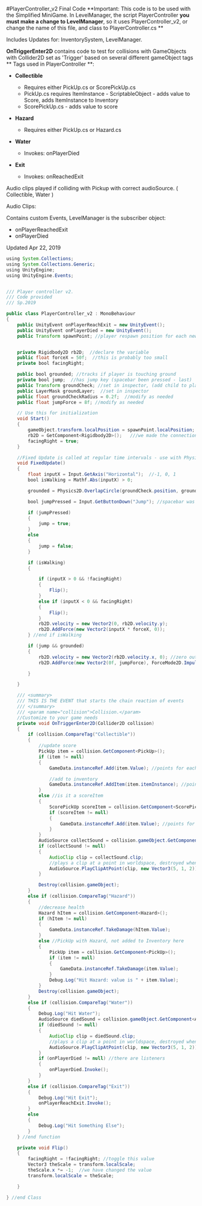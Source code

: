 #PlayerController_v2 Final Code
**Important:  This code is to be used with the Simplified MiniGame.  In LevelManager, the script PlayerController **you must make a change to LevelManager**, so it uses PlayerController_v2, or change the name of this file, and class to PlayerController.cs
**

Includes Updates for:  InventorySystem, LevelManager.

**OnTriggerEnter2D** contains code to test for collisions with GameObjects with Collider2D set as 'Trigger' based on several different gameObject tags
** Tags used in PlayerController **:
 - **Collectible**
     - Requires either PickUp.cs or ScorePickUp.cs
     - PickUp.cs requires ItemInstance - ScriptableObject - adds value to Score, adds ItemInstance to Inventory
     - ScorePickUp.cs - adds value to score
     
 - **Hazard**
     - Requires either PickUp.cs or Hazard.cs
 - **Water**
     - Invokes: onPlayerDied
 - **Exit**
     - Invokes: onReachedExit

Audio clips played if colliding with Pickup with correct audioSource.  ( Collectible, Water )

Audio Clips:  


Contains custom Events, LevelManager is the subscriber object:  
- onPlayerReachedExit
- onPlayerDied 
 

Updated Apr 22, 2019

```java
using System.Collections;
using System.Collections.Generic;
using UnityEngine;
using UnityEngine.Events;


/// Player controller v2.
/// Code provided 
/// Sp.2019

public class PlayerController_v2 : MonoBehaviour
{
    public UnityEvent onPlayerReachExit = new UnityEvent();
    public UnityEvent onPlayerDied = new UnityEvent();
    public Transform spawnPoint; //player respawn position for each new level


    private Rigidbody2D rb2D;  //declare the variable
    public float forceX = 50f;  //this is probably too small
    private bool facingRight;

    public bool grounded; //tracks if player is touching ground
    private bool jump;  //has jump key (spacebar been pressed - last)
    public Transform groundCheck; //set in inspector, (add child to player - empty gameObject at player's feet)
    public LayerMask groundLayer;  //set in inspector
    public float groundCheckRadius = 0.2f;  //modify as needed
    public float jumpForce = 8f; //modify as needed

    // Use this for initialization
    void Start()
    {
        gameObject.transform.localPosition = spawnPoint.localPosition;
        rb2D = GetComponent<Rigidbody2D>();   ///we made the connection with the component
        facingRight = true;
    }

    //Fixed Update is called at regular time intervals - use with Physics2D
    void FixedUpdate()
    {
        float inputX = Input.GetAxis("Horizontal");  //-1, 0, 1
        bool isWalking = Mathf.Abs(inputX) > 0;

        grounded = Physics2D.OverlapCircle(groundCheck.position, groundCheckRadius, groundLayer);

        bool jumpPressed = Input.GetButtonDown("Jump"); //spacebar was last key pressed

        if (jumpPressed)
        {
            jump = true;
        }
        else
        {
            jump = false;
        }

        if (isWalking)
        {

            if (inputX > 0 && !facingRight)
            {
                Flip();
            }
            else if (inputX < 0 && facingRight)
            {
                Flip();
            }
            rb2D.velocity = new Vector2(0, rb2D.velocity.y);
            rb2D.AddForce(new Vector2(inputX * forceX, 0));
        } //end if isWalking

        if (jump && grounded)
        {
            rb2D.velocity = new Vector2(rb2D.velocity.x, 0); //zero out velocity.y, maintain velocity.x
            rb2D.AddForce(new Vector2(0f, jumpForce), ForceMode2D.Impulse); //add force as impulse

        }

    }

    /// <summary>
    /// THIS IS THE EVENT that starts the chain reaction of events
    /// </summary>
    /// <param name="collision">Collision.</param>
    //Customize to your game needs
    private void OnTriggerEnter2D(Collider2D collision)
    {
        if (collision.CompareTag("Collectible"))
        {
            //update score
            PickUp item = collision.GetComponent<PickUp>();
            if (item != null)
            {
                GameData.instanceRef.Add(item.Value); //points for each specific item's value

                //add to inventory
                GameData.instanceRef.AddItem(item.itemInstance); //points for each specific item's value
            }
            else //is it a scoreItem
            {
                ScorePickUp scoreItem = collision.GetComponent<ScorePickUp>();
                if (scoreItem != null)
                {
                    GameData.instanceRef.Add(item.Value); //points for each specific item's value
                }
            }
            AudioSource collectSound = collision.gameObject.GetComponent<AudioSource>();
            if (collectSound != null)
            {
                AudioClip clip = collectSound.clip;
                //plays a clip at a point in worldspace, destroyed when done
                AudioSource.PlayClipAtPoint(clip, new Vector3(5, 1, 2));
            }

            Destroy(collision.gameObject);
        }
        else if (collision.CompareTag("Hazard"))
        {
            //decrease health
            Hazard hItem = collision.GetComponent<Hazard>();
            if (hItem != null)
            {
                GameData.instanceRef.TakeDamage(hItem.Value);
            }
            else //PickUp with Hazard, not added to Inventory here
            {
                PickUp item = collision.GetComponent<PickUp>();
                if (item != null)
                {
                    GameData.instanceRef.TakeDamage(item.Value);
                }
                Debug.Log("Hit Hazard: value is " + item.Value);
            }
            Destroy(collision.gameObject);
        }
        else if (collision.CompareTag("Water"))
        {
            Debug.Log("Hit Water");
            AudioSource diedSound = collision.gameObject.GetComponent<AudioSource>();
            if (diedSound != null)
            {
                AudioClip clip = diedSound.clip;
                //plays a clip at a point in worldspace, destroyed when done
                AudioSource.PlayClipAtPoint(clip, new Vector3(5, 1, 2));
            }
            if (onPlayerDied != null) //there are listeners
            {
                onPlayerDied.Invoke();
            }
        }
        else if (collision.CompareTag("Exit"))
        {
            Debug.Log("Hit Exit");
            onPlayerReachExit.Invoke();
        }
        else
        {
            Debug.Log("Hit Something Else");
        }
    } //end function

    private void Flip()
    {
        facingRight = !facingRight; //toggle this value
        Vector3 theScale = transform.localScale;
        theScale.x *= -1;  //we have changed the value
        transform.localScale = theScale;

    }

} //end Class


```

